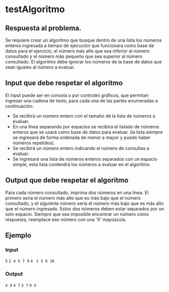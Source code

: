# testAlgoritmo
## Respuesta al problema.
Se requiere crear un algoritmo que busque dentro de una lista los números enteros ingresada a tiempo de ejecución que funcionara como base de datos para el ejercicio, el número más alto que sea inferior al número consultado y el número más pequeño que sea superior al número consultado. El algoritmo debe ignorar los números de la base de datos que sean iguales al número a evaluar.
## Input que debe respetar el algoritmo
El input puede ser en consola o por controles gráficos, que permitan ingresar una cadena de texto, para cada una de las partes enumeradas a continuación:
* Se recibirá un número entero con el tamaño de la lista de números a evaluar.
* En una línea separando por espacios se recibirá el listado de números enteros que se usará como base de datos para evaluar. (la lista siempre se ingresará de forma ordenada de menor a mayor y puede haber números repetidos). 
* Se recibirá un número entero indicando el número de consultas a evaluar. 
* Se ingresará una lista de números enteros separados con un espacio simple, esta lista contendrá los números a evaluar en el algoritmo.
## Output que debe respetar el algoritmo
Para cada número consultado, imprima dos números en una línea. El primero sería el número más alto que es más bajo que el número consultado, y el siguiente número sería el número más bajo que es más alto que el número ingresado. Estos dos números deben estar separados por un solo espacio. Siempre que sea imposible encontrar un número como respuesta, reemplace ese número con una 'X' mayúscula.

## Ejemplo

### Input
`5`
`2 4 5 7 9`
`4`
` 2 5 6 10`
### Output
`X 4`
`4 7`
`5 7`
`9 X`


